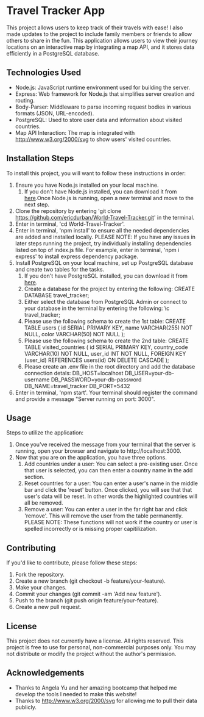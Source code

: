 # Travel Tracker App

This project allows users to keep track of their travels with ease! I also made updates to the project 
to include family members or friends to allow others to share in the fun. This application allows users to view their journey locations on an interactive map by integrating a map API, and it stores data efficiently in a PostgreSQL database. 

## Technologies Used

- Node.js: JavaScript runtime environment used for building the server.
- Express: Web framework for Node.js that simplifies server creation and routing.
- Body-Parser: Middleware to parse incoming request bodies in various formats (JSON, URL-encoded).
- PostgreSQL: Used to store user data and information about visited countries. 
- Map API Interaction: The map is integrated with http://www.w3.org/2000/svg to show users' visited countries.

## Installation Steps

To install this project, you will want to follow these instructions in order:
1. Ensure you have Node.js installed on your local machine. 
    1. If you don't have Node.js installed, you can download it from [here](https://nodejs.org/en/download).Once Node.js is running, open a new terminal and move to the next step.
2. Clone the repository by entering 'git clone https://github.com/ericdurban/World-Travel-Tracker.git' in the terminal.
3. Enter in terminal, 'cd World-Travel-Tracker'. 
4. Enter in terminal, 'npm install' to ensure all the needed dependencies are added and installed locally. 
PLEASE NOTE: If you have any issues in later steps running the project, try individually installing dependencies listed on top of index.js file. For example, enter in terminal, 'npm i express' to install express dependency package. 
5. Install PostgreSQL on your local machine, set up PostgreSQL database and create two tables for the tasks. 
    1. If you don't have PostgreSQL installed, you can download it from [here](https://www.postgresql.org/download/).
    2. Create a database for the project by entering the following:
        CREATE DATABASE travel_tracker;
    3. Either select the database from PostgreSQL Admin or connect to your database in the terminal by entering the following:
        \c travel_tracker;
    1. Please use the following schema to create the 1st table:
        CREATE TABLE users (
            id SERIAL PRIMARY KEY,
            name VARCHAR(255) NOT NULL,
            color VARCHAR(50) NOT NULL
        );
    2. Please use the following schema to create the 2nd table:
        CREATE TABLE visited_countries (
            id SERIAL PRIMARY KEY,
            country_code VARCHAR(10) NOT NULL,
            user_id INT NOT NULL,
            FOREIGN KEY (user_id) REFERENCES users(id) ON DELETE CASCADE
        );
    3. Please create an .env file in the root directory and add the database connection detals:
        DB_HOST=localhost
        DB_USER=your-db-username
        DB_PASSWORD=your-db-password
        DB_NAME=travel_tracker
        DB_PORT=5432
5. Enter in terminal, 'npm start'. Your terminal should register the command and provide a message "Server running on port: 3000". 

## Usage

Steps to utilize the application:
1. Once you've received the message from your terminal that the server is running, open your browser and navigate to http://localhost:3000. 
2. Now that you are on the application, you have three options.
    1. Add countries under a user: You can select a pre-existing user. Once that user is selected, you can then enter a country name in the add section. 
    2. Reset countries for a user: You can enter a user's name in the middle bar and click the 'reset' button. Once clicked, you will see that that user's data will be reset. In other words the highlighted countries will all be removed. 
    3. Remove a user: You can enter a user in the far right bar and click 'remove'. This will remove the user from the table permanently. 
    PLEASE NOTE: These functions will not work if the country or user is spelled incorrectly or is missing proper capitilization. 

## Contributing 

If you'd like to contribute, please follow these steps:
1. Fork the repository.
2. Create a new branch (git checkout -b feature/your-feature).
3. Make your changes.
4. Commit your changes (git commit -am 'Add new feature').
5. Push to the branch (git push origin feature/your-feature).
6. Create a new pull request.

## License
This project does not currently have a license. All rights reserved. 
This project is free to use for personal, non-commercial purposes only. You may not distribute or modify the project without the author's permission.

## Acknowledgements

- Thanks to Angela Yu and her amazing bootcamp that helped me develop the tools I needed to make this website!
- Thanks to http://www.w3.org/2000/svg for allowing me to pull their data publicly. 
